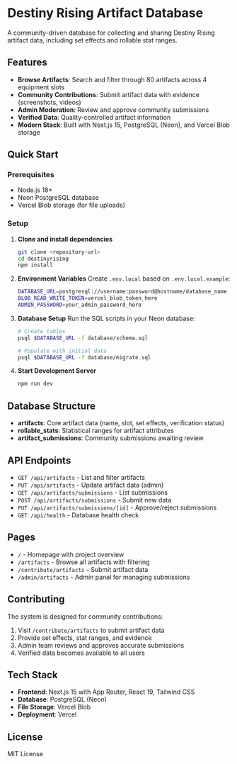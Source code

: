 # Destiny Rising Artifact Database

A community-driven database for collecting and sharing Destiny Rising artifact data, including set effects and rollable stat ranges.

## Features

- **Browse Artifacts**: Search and filter through 80 artifacts across 4 equipment slots
- **Community Contributions**: Submit artifact data with evidence (screenshots, videos)
- **Admin Moderation**: Review and approve community submissions
- **Verified Data**: Quality-controlled artifact information
- **Modern Stack**: Built with Next.js 15, PostgreSQL (Neon), and Vercel Blob storage

## Quick Start

### Prerequisites

- Node.js 18+
- Neon PostgreSQL database
- Vercel Blob storage (for file uploads)

### Setup

1. **Clone and install dependencies**
   ```bash
   git clone <repository-url>
   cd destinyrising
   npm install
   ```

2. **Environment Variables**
   Create `.env.local` based on `.env.local.example`:
   ```bash
   DATABASE_URL=postgresql://username:password@hostname/database_name
   BLOB_READ_WRITE_TOKEN=vercel_blob_token_here
   ADMIN_PASSWORD=your_admin_password_here
   ```

3. **Database Setup**
   Run the SQL scripts in your Neon database:
   ```bash
   # Create tables
   psql $DATABASE_URL -f database/schema.sql

   # Populate with initial data
   psql $DATABASE_URL -f database/migrate.sql
   ```

4. **Start Development Server**
   ```bash
   npm run dev
   ```

## Database Structure

- **artifacts**: Core artifact data (name, slot, set effects, verification status)
- **rollable_stats**: Statistical ranges for artifact attributes
- **artifact_submissions**: Community submissions awaiting review

## API Endpoints

- `GET /api/artifacts` - List and filter artifacts
- `PUT /api/artifacts` - Update artifact data (admin)
- `GET /api/artifacts/submissions` - List submissions
- `POST /api/artifacts/submissions` - Submit new data
- `PUT /api/artifacts/submissions/[id]` - Approve/reject submissions
- `GET /api/health` - Database health check

## Pages

- `/` - Homepage with project overview
- `/artifacts` - Browse all artifacts with filtering
- `/contribute/artifacts` - Submit artifact data
- `/admin/artifacts` - Admin panel for managing submissions

## Contributing

The system is designed for community contributions:

1. Visit `/contribute/artifacts` to submit artifact data
2. Provide set effects, stat ranges, and evidence
3. Admin team reviews and approves accurate submissions
4. Verified data becomes available to all users

## Tech Stack

- **Frontend**: Next.js 15 with App Router, React 19, Tailwind CSS
- **Database**: PostgreSQL (Neon)
- **File Storage**: Vercel Blob
- **Deployment**: Vercel

## License

MIT License